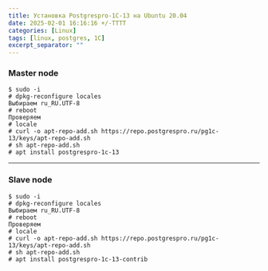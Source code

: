 ```yaml
---
title: Установка Postgrespro-1C-13 на Ubuntu 20.04
date: 2025-02-01 16:16:16 +/-TTTT
categories: [Linux]
tags: [linux, postgres, 1C]
excerpt_separator: ""
---
```


### Master node
    $ sudo -i
    # dpkg-reconfigure locales
    Выбираем ru_RU.UTF-8
    # reboot
    Проверяем
    # locale
    # curl -o apt-repo-add.sh https://repo.postgrespro.ru/pg1c-13/keys/apt-repo-add.sh
    # sh apt-repo-add.sh
    # apt install postgrespro-1c-13

---

### Slave node
    $ sudo -i
    # dpkg-reconfigure locales
    Выбираем ru_RU.UTF-8
    # reboot
    Проверяем
    # locale
    # curl -o apt-repo-add.sh https://repo.postgrespro.ru/pg1c-13/keys/apt-repo-add.sh
    # sh apt-repo-add.sh
    # apt install postgrespro-1c-13-contrib

